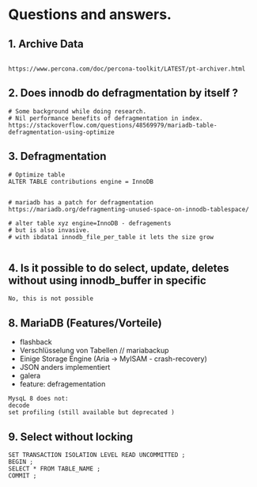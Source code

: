 # Questions and answers.


## 1. Archive Data 

```

https://www.percona.com/doc/percona-toolkit/LATEST/pt-archiver.html
```

## 2. Does innodb do defragmentation by itself ?

```
# Some background while doing research.
# Nil performance benefits of defragmentation in index.
https://stackoverflow.com/questions/48569979/mariadb-table-defragmentation-using-optimize
```

## 3. Defragmentation 

```
# Optimize table 
ALTER TABLE contributions engine = InnoDB 


# mariadb has a patch for defragmentation  
https://mariadb.org/defragmenting-unused-space-on-innodb-tablespace/

# alter table xyz engine=InnoDB - defragements 
# but is also invasive.
# with ibdata1 innodb_file_per_table it lets the size grow


```

## 4. Is it possible to do select, update, deletes without using innodb_buffer in specific 

```
No, this is not possible 
```

## 8. MariaDB (Features/Vorteile)

  * flashback 
  * Verschlüsselung von Tabellen // mariabackup 
  * Einige Storage Engine (Aria -> MyISAM - crash-recovery) 
  * JSON anders implementiert 
  * galera 
  * feature: defragementation 
  
  ```
  MysqL 8 does not:
  decode 
  set profiling (still available but deprecated )
  ```
  
## 9. Select without locking 

  ``` 
  SET TRANSACTION ISOLATION LEVEL READ UNCOMMITTED ;
  BEGIN ;
  SELECT * FROM TABLE_NAME ;
  COMMIT ;
  ```

